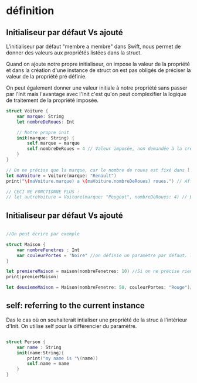# définition 

## Initialiseur par défaut Vs ajouté 

L'initialiseur par défaut "membre a membre" dans Swift, nous permet de donner des valeurs aux propriétés listées dans la struct.

Quand on ajoute notre propre initialiseur, on impose la valeur de la propriété et dans la création d'une instance de struct on est pas obligés de préciser la valeur de la propriété pré définie.

On peut également donner une valeur initiale à notre propriété sans passer par l'Init mais l'avantage avec l'Init c'est qu'on peut complexifier la logique de traitement de la propriété imposée.

```swift 
struct Voiture {
    var marque: String
    let nombreDeRoues: Int

    // Notre propre init
    init(marque: String) {
        self.marque = marque
        self.nombreDeRoues = 4 // Valeur imposée, non demandée à la création
    }
}

// On ne précise que la marque, car le nombre de roues est fixé dans l'init
let maVoiture = Voiture(marque: "Renault")
print("\(maVoiture.marque) a \(maVoiture.nombreDeRoues) roues.") // Affiche "Renault a 4 roues."

// CECI NE FONCTIONNE PLUS :
// let autreVoiture = Voiture(marque: "Peugeot", nombreDeRoues: 4) // Erreur de compilation

```

## Initialiseur par défaut Vs ajouté 

```swift

//On peut écrire par exemple 

struct Maison {
    var nombreFenetres : Int
    var couleurPortes = "Noire" //on définie un paramètre par défaut. les copies de maisons crées à avec ce plan auront par défaut des portes noires.
}

let premiereMaison = maison(nombreFenetres: 10) //Si on ne précise rien ici, la maison aura 10 fenêtres et une porte noire
print(premierMaison)

let deuxiemeMaison = Maison(nombreFenetre: 50, couleurPortes: "Rouge")// ici la maison aura 50 fenêtres et une porte rouge. 
```

## self: referring to the current instance 

Das le cas où on souhaiterait intialiser une propriété de la struc à l'intérieur d'Init. On utilise self pour la différencier du paramètre. 

```swift 

struct Person {
    var name : String
    init(name:String){
        print("my name is "\(name))
        self.name = name 
    }
}